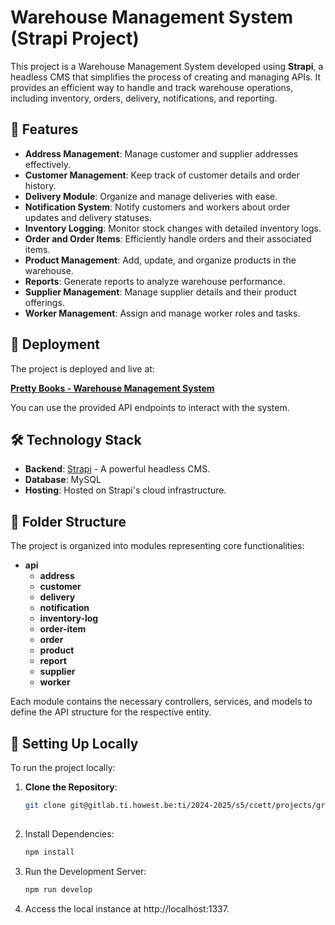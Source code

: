 # Warehouse Management System (Strapi Project)

This project is a Warehouse Management System developed using **Strapi**, a headless CMS that simplifies the process of creating and managing APIs. It provides an efficient way to handle and track warehouse operations, including inventory, orders, delivery, notifications, and reporting.

## 🌟 Features

- **Address Management**: Manage customer and supplier addresses effectively.
- **Customer Management**: Keep track of customer details and order history.
- **Delivery Module**: Organize and manage deliveries with ease.
- **Notification System**: Notify customers and workers about order updates and delivery statuses.
- **Inventory Logging**: Monitor stock changes with detailed inventory logs.
- **Order and Order Items**: Efficiently handle orders and their associated items.
- **Product Management**: Add, update, and organize products in the warehouse.
- **Reports**: Generate reports to analyze warehouse performance.
- **Supplier Management**: Manage supplier details and their product offerings.
- **Worker Management**: Assign and manage worker roles and tasks.

## 🚀 Deployment

The project is deployed and live at:

[**Pretty Books - Warehouse Management System**](https://pretty-books-14a0cf3b96.strapiapp.com/)

You can use the provided API endpoints to interact with the system.

## 🛠️ Technology Stack

- **Backend**: [Strapi](https://strapi.io) - A powerful headless CMS.
- **Database**: MySQL
- **Hosting**: Hosted on Strapi's cloud infrastructure.

## 📂 Folder Structure

The project is organized into modules representing core functionalities:

- **api**
  - **address**
  - **customer**
  - **delivery**
  - **notification**
  - **inventory-log**
  - **order-item**
  - **order**
  - **product**
  - **report**
  - **supplier**
  - **worker**

Each module contains the necessary controllers, services, and models to define the API structure for the respective entity.

## 🔧 Setting Up Locally

To run the project locally:

1. **Clone the Repository**:
   ```bash
   git clone git@gitlab.ti.howest.be:ti/2024-2025/s5/ccett/projects/group-01/cms.git
  
2. Install Dependencies:
    ```bash
    npm install

3. Run the Development Server:
    ```bash
    npm run develop

4. Access the local instance at http://localhost:1337.